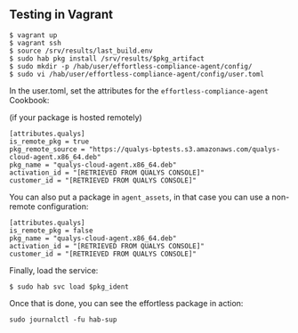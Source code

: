 ## Testing in Vagrant

```
$ vagrant up
$ vagrant ssh
$ source /srv/results/last_build.env 
$ sudo hab pkg install /srv/results/$pkg_artifact
$ sudo mkdir -p /hab/user/effortless-compliance-agent/config/
$ sudo vi /hab/user/effortless-compliance-agent/config/user.toml
```

In the user.toml, set the attributes for the `effortless-compliance-agent` Cookbook:

(if your package is hosted remotely)

```
[attributes.qualys]
is_remote_pkg = true
pkg_remote_source = "https://qualys-bptests.s3.amazonaws.com/qualys-cloud-agent.x86_64.deb"
pkg_name = "qualys-cloud-agent.x86_64.deb"
activation_id = "[RETRIEVED FROM QUALYS CONSOLE]"
customer_id = "[RETRIEVED FROM QUALYS CONSOLE]"
```

You can also put a package in `agent_assets`, in that case you can use a non-remote configuration:

```
[attributes.qualys]
is_remote_pkg = false 
pkg_name = "qualys-cloud-agent.x86_64.deb"
activation_id = "[RETRIEVED FROM QUALYS CONSOLE]"
customer_id = "[RETRIEVED FROM QUALYS CONSOLE]"
```

Finally, load the service:

```
$ sudo hab svc load $pkg_ident
```

Once that is done, you can see the effortless package in action:

```
sudo journalctl -fu hab-sup
```
